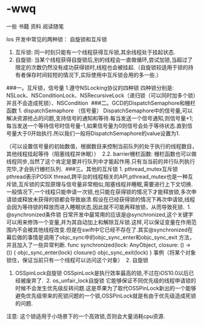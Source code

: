 # -wwq
一些 书籍 资料 阅读随笔

Ios 开发中常见的两种锁： 自旋锁和互斥锁
1. 互斥锁: 同一时刻只能有一个线程获得互斥锁,其余线程处于挂起状态.
2. 自旋锁: 当某个线程获得自旋锁后,别的线程会一直做循环,尝试加锁,当超过了限定的次数仍然没有成功获得锁时,线程也会被挂起.（自旋锁较适用于锁的持有者保存时间较短的情况下,实际使用中互斥锁会用的多一些.）

###一。互斥锁，信号量
1.遵守NSLocking协议的四种锁
四种锁分别是:
NSLock、NSConditionLock、NSRecursiveLock（递归锁（可以同时加多个锁）并且不会造成死锁）、NSCondition  ###二。GCD的DispatchSemaphore和栅栏函数 1. dispatchSemaphore （信号量）
DispatchSemaphore中的信号量,可以解决资源抢占的问题,支持信号的通知和等待.每当发送一个信号通知,则信号量+1;每当发送一个等待信号时信号量-1,如果信号量为0则信号会处于等待状态.直到信号量大于0开始执行.所以我们一般将DispatchSemaphore的value设置为1.

（可以设置信号量的初始数值，根据数目来控制当前队列的处于执行的线程数目，其他线程挂起等待（阻塞线程并休眠））  2.2. barrier栅栏函数: 栅栏函数也可以做线程同步,当然了这个肯定是要并行队列中才能起作用.只有当当前的并行队列执行完毕,才会执行栅栏队列.  ###三。其他的互斥锁 1. pthread_mutex互斥锁  pthread表示POSIX thread,跨平台的线程相关的API,pthread_mutex也是一种互斥锁,互斥锁的实现原理与信号量非常相似,阻塞线程并睡眠,需要进行上下文切换. 一般情况下,一个线程只能申请一次锁,也只能在获得锁的情况下才能释放锁,多次申请锁或释放未获得的锁都会导致崩溃.假设在已经获得锁的情况下再次申请锁,线程会因为等待锁的释放而进入睡眠状态,因此就不可能再释放锁，从而导致死锁.  1. @synchronized条件锁 日常开发中最常用的应该是@synchronized,这个关键字可以用来修饰一个变量,并为其自动加上和解除互斥锁.这样,可以保证变量在作用范围内不会被其他线程改变.但是在swift中它已经不存在了.其实@synchronized在幕后做的事情是调用了objc_sync中的objc_sync_enter和objc_sync_exit 方法，并且加入了一些异常判断.
func synchronized(lock: AnyObject, closure: () -> ()) {
    objc_sync_enter(lock)
    closure()
    objc_sync_exit(lock)
}      事例（将某个对象锁住，保证当前只有一个线程可以访问这个对象）  2. 自旋锁
1. OSSpinLock自旋锁
OSSpinLock是执行效率最高的锁,不过在iOS10.0以后已经被废弃了.
 2. os_unfair_lock自旋锁
它能够保证不同优先级的线程申请锁的时候不会发生优先级反转问题.这是苹果为了取代OSSPinLock新出的一个能够避免优先级带来的死锁问题的一个锁,OSSPinLock就是有由于优先级造成死锁的问题. </br>

注意: 这个锁适用于小场景下的一个高效锁,否则会大量消耗cpu资源.
